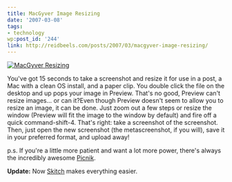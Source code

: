 ```yaml
---
title: MacGyver Image Resizing
date: '2007-03-08'
tags:
- technology
wp:post_id: '244'
link: http://reidbeels.com/posts/2007/03/macgyver-image-resizing/
---
```


[![MacGyver Resizing](http://farm1.static.flickr.com/129/415309094_b25c7add40_o.jpg)](http://reidab.com/photos/photo/415309094/MacGyver_Resizing.html) 


You've got 15 seconds to take a screenshot and resize it for use in a post, a Mac with a clean OS install, and a paper clip. You double click the file on the desktop and up pops your image in Preview.  That's no good, Preview can't resize images... or can it?Even though Preview doesn't seem to allow you to resize an image, it can be done. Just zoom out a few steps or resize the window (Preview will fit the image to the window by default) and fire off a quick command-shift-4. That's right: 
take a screenshot of the screenshot. Then, just open the new screenshot (the metascreenshot, if you will), save it in your preferred format, and upload away!


p.s. If you're a little more patient and want a lot more power, there's always the incredibly awesome 
[Picnik](http://www.picnik.com).


**Update:**
 Now 
[Skitch](http://skitch.com) makes everything easier.
